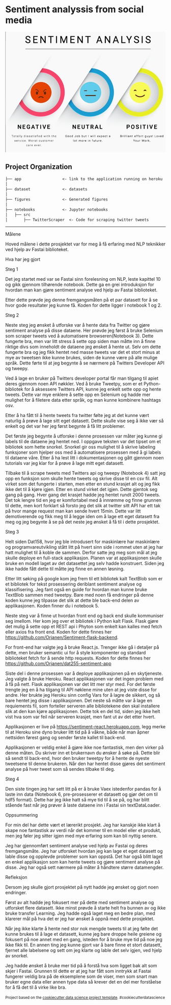 Sentiment analyssis from social media
==============================
![sentiment](figures/sentiment-fig.jpg)

Project Organization
------------
    
    ├── app                	 <- link to the application running on heroku 
    │
    ├── dataset            	 <- datasets
    │
    ├── figures            	 <- Generated figures  
    │
    ├── notebooks          	 <- Jupyter notebooks 
    │   ├── src
    │       ├── TwitterScraper  <- Code for scraping twitter tweets
   
--------

Målene

Hoved målene i dette prosjektet var for meg å få erfaring med NLP teknikker ved hjelp av Fastai biblioteket. 

Hva har jeg gjort

Steg 1

Det jeg startet med var se Fastai sinn forelesning om NLP, leste kapittel 10 og gikk gjennom tilhørende notebook. Dette ga en grei introduksjon for hvordan man kan gjøre sentiment analyse ved hjelp av Fastai biblioteket.  

Etter dette prøvde jeg denne fremgangsmåten på et par datasett for å se hvor gode resultater jeg kunne få. Koden for dette ligger i notebook 1 og 2. 

Steg 2

Neste steg jeg ønsket å utforske var å hente data fra Twitter og gjøre sentiment analyse på disse dataene. Her prøvde jeg først å bruke Selenium som scraper tweets ved å automatisere browseren(Notebook 3). Dette fungerte bra, men var litt stress å sette opp siden man måtte inn å finne riktige divs som inneholdt de dataene jeg ønsket å hente ut. Selv om dette fungerte bra og jeg fikk hentet ned masse tweets var det et stort minus at mye av tweetsen ikke kunne brukes, siden de kunne være på alle mulige språk. Dette førte til at jeg begynte å se nærmere på Twitters Developer API og tweepy.

Ved å lage en bruker på Twitters developer portal får man tilgang til apiet deres gjennom noen API nøkkler. Ved å bruke Tweetpy, som er et Python-bibliotek for å aksessere Twitters API, kunne jeg enkelt sette opp og hente tweets. Dette var mye enklere å sette opp en Selenium og hadde mer mulighet for å filetere data etter språk, og man kunne kombinere hashtags osv. 

Etter å ha fått til å hente tweets fra twitter følte jeg at det kunne vært naturlig å prøve å lage sitt eget datasett. Dette skulle vise seg å ikke vær så enkelt og det var her jeg først begynte å få litt problemer.

Det første jeg begynte å utforske i denne prosessen var måter jeg kunne gi labels til de dataene jeg hentet ned. I oppgave teksten var det tipset om et bibliotek som hette snorkel. Snorkel gir oss mulighet til å skrive labeling funksjoner som hjelper oss med å automatisere prosessen med å gi labels til dataene våre. Etter å ha lest litt i dokumentasjonen og gått gjennom noen tutorials var jeg klar for å prøve å lage mitt eget datasett.

Tilbake til å scrape tweets med Twitters api og tweepy (Notebook 4) satt jeg opp en funksjon som skulle hente tweets og skrive disse til en csv fil. Alt virket som det fungerte i starten, men etter en stund krasjet alt og jeg fikk ikke det til å kjøre igjen. Etter en stund virket det igjen. Dette gjentok seg gang på gang. Hver gang det krasjet hadde jeg hentet rundt 2000 tweets. Det tok lengre tid en jeg er komfortabel med å innrømme og finne grunnen til dette, men kort forklart så forsto jeg det slik at twitter sitt API har ett tak på hvor mange request man kan sende hvert 15min. Dette var litt demotiverende og fikk meg til å legge iden om å lage ett eget datasett fra meg og jeg begynte å se på det neste jeg ønsket å få til i dette prosjektet.

Steg 3

Helt siden Dat158, hvor jeg ble introdusert for maskinlære har maskinlære og programvareutvikling stått litt på hvert sinn side i rommet uten at jeg har hatt mulighet til å koble de sammen. Derfor satte jeg meg som mål at jeg skulle deploye en full-stack applikasjon. Planen var at applikasjonen skulle bruke en modell laget av det datasettet jeg selv hadde konstruert. Siden jeg ikke hadde fått dette til måtte jeg finne en annen løsning. 

Etter litt søking på google kom jeg frem til ett bibliotek kalt TextBlob som er et bibliotek for tekst prosessering deriblant sentiment analyse og klassifisering. Jeg fant også en guide for hvordan man kunne bruke TextBlob sammen med tweetpy. Bare med noen få endringer på denne koden kunne jeg tilpasse det slik at dette ble back-end delen av applikasjonen. Koden finner du i notebook 5.

Neste steg var å finne ut hvordan front end og back end skulle kommuniser seg imellom. Her kom jeg over et bibliotek i Python kalt Flask. Flask gjøre det mulig å sette opp et REST api i Phyton som enkelt kan kalles med fetch eller axios fra front end. Koden for dette finnes her https://github.com/Orjanen/Sentiment-flask-backend.

For front-end har valgte jeg å bruke React.js. Trenger ikke gå i detaljer på dette, men bruker semantic ui for å style komponenter og standard biblioteket fetch for å sende http requests. Koden for dette finnes her https://github.com/Orjanen/dat255-sentiment-app

Siste del i denne prosessen var å deploye applikasjonen på en skytjeneste. Jeg valgte å bruke Heroku. React applikasjonen var det ingen problem med å få på nett. Flask applikasjonen var det litt mer styr med. For det første trengte jeg en å ha tilgang til API nøklene mine uten at jeg viste disse for andre. Her brukte jeg Heroku sinn config Vars for å lagre de sikkert, og så bare hentet jeg disse i applikasjonen. Det neste så måtte var å lage en requiements fil, som forteller serveren alle bibliotekene den skal installere slik at den kan kjøre applikasjonen. Dette tok en del tid, siden jeg ikke helt vist hva som var feil når serveren krasjet, men fant ut av det etter hvert. 

Applikasjonen er live på https://sentiment-react.herokuapp.com, legg merke til at Heroku sine dyno bruker litt tid på å våkne, både når man åpner nettsiden førest gang og sender første kallet til back-end. 

Applikasjonen er veldig enkel å gjøre ikke noe fantastisk, men den virker på denne måten. Du skriver inn et brukernavn du ønsker å søke på. Dette blir så sendt til back-end, hvor den bruker tweetpy for å hente de nyeste tweetsene til denne brukeren. Når den har hentet disse gjøres det sentiment analyse på hver tweet som så sendes tilbake til deg.


Steg 4

Den siste tingen jeg har sett litt på er å bruke Vaex istedenfor pandas for å laste inn data (Notebook 6, pre-prosesserer et datasett og gjør det om til hdf5 format). Dette har jeg ikke hatt så mye tid til å se på, og har blitt stående fast når jeg prøver å laste dataene inn i Fastai sin textDataLoader. 

Oppsummering

For min del har dette vært et lærerikt prosjekt. Jeg har kanskje ikke klart å skape noe fantastisk av verdi når det kommer til en model eller et produkt, men jeg føler jeg sitter igjen med mye erfaring som kan bli nyttig senere. 

Jeg har gjennomført sentiment analyse ved hjelp av Fastai og deres fremgangsmåte. Jeg har utforsket hvordan jeg kan lage et eget datasett og lable disse og opplevde problemer som kan oppstå. Det har også blitt laget en enkel applikasjon som kan hente tweets og gjøre sentiment analyse på disse. Jeg har også sett nærmere på måter å håndtere større datamengder. 

Refleksjon

Dersom jeg skulle gjort prosjektet på nytt hadde jeg ønsket og gjort noen endringer. 

Først av alt hadde jeg fokusert mer på dette med sentiment analyse og utforsket flere datasett. Ikke minst prøvde å starte helt fra bunnen av og ikke bruke transfer Learning. Jeg hadde også laget meg en bedre plan, med klarerer mål på hva det er jeg har ønsket å oppnå med dette prosjektet. 

Når jeg ikke klarte å hente ned stor nok mengde tweets til at jeg følte det kunne brukes til å lage et datasett, kunne jeg bare droppe heile greiene og fokusert på noe annet med en gang, isteden for å bruke mye tid på noe jeg ikke fikk til. En annen ting jeg kunne gjort var å bare finne et stort datasett, fjernet alle labelsene og sett om jeg klarte og lable det selv igjen, ved hjelp av snorkel.

Jeg hadde ønsket å bruke mer tid på å forstå hva som ligget bak alt som skjer i Fastai. Grunnen til dette er at jeg har fått som inntrykk at Fastai fungerer veldig bra på de eksemplene som de viser, men som snart man bruker egne data eller annen type data så krever det en del mer forståelse for å få det til å virke like bra. 


<p><small>Project based on the <a target="_blank" href="https://drivendata.github.io/cookiecutter-data-science/">cookiecutter data science project template</a>. #cookiecutterdatascience</small></p>
